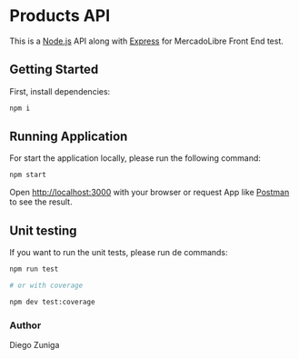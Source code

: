 # Products API

This is a [Node.js](https://nodejs.org/) API along with [Express](https://expressjs.com//) for MercadoLibre Front End test.

## Getting Started

First, install dependencies:

```bash
npm i
```

## Running Application

For start the application locally, please run the following command:

```bash
npm start
```

Open [http://localhost:3000](http://localhost:3000) with your browser or request App like [Postman](https://www.postman.com/) to see the result.

## Unit testing

If you want to run the unit tests, please run de commands:

```bash
npm run test

# or with coverage

npm dev test:coverage
```

### Author
Diego Zuniga
